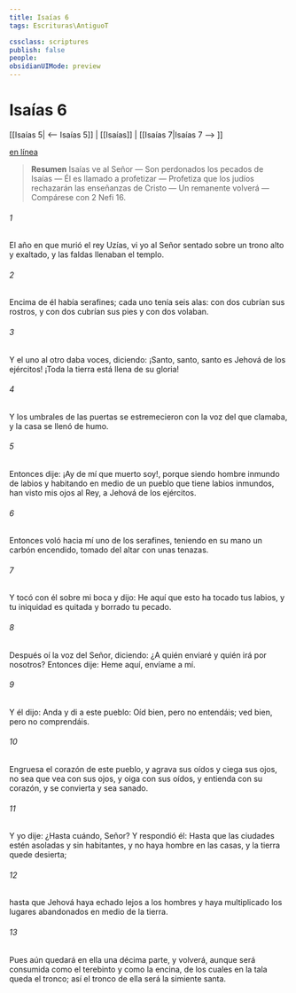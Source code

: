 ```yaml
---
title: Isaías 6
tags: Escrituras\AntiguoT

cssclass: scriptures
publish: false
people:
obsidianUIMode: preview
---
```


# Isaías 6
[[Isaías 5| <-- Isaías 5]] | [[Isaías]] | [[Isaías 7|Isaías 7 --> ]]

[en línea](https://churchofjesuschrist.org/study/scriptures/ot/isa/6?lang=spa)

> __Resumen__
Isaías ve al Señor — Son perdonados los pecados de Isaías — Él es llamado a profetizar — Profetiza que los judíos rechazarán las enseñanzas de Cristo — Un remanente volverá — Compárese con 2 Nefi 16.

###### 1 
El año en que murió el rey Uzías, vi yo al Señor sentado sobre un trono alto y exaltado, y las faldas  llenaban el templo.

###### 2 
Encima de él había serafines; cada uno tenía seis alas: con dos cubrían sus rostros, y con dos cubrían sus pies y con dos volaban.

###### 3 
Y el uno al otro daba voces, diciendo: ¡Santo, santo, santo es Jehová de los ejércitos! ¡Toda la tierra está llena de su gloria!

###### 4 
Y los umbrales de las puertas se estremecieron con la voz del que clamaba, y la casa se llenó de humo.

###### 5 
Entonces dije: ¡Ay de mí que muerto soy!, porque siendo hombre inmundo de labios y habitando en medio de un pueblo que tiene labios inmundos, han visto mis ojos al Rey, a Jehová de los ejércitos.

###### 6 
Entonces voló hacia mí uno de los serafines, teniendo en su mano un carbón encendido, tomado del altar con unas tenazas.

###### 7 
Y tocó con él sobre mi boca y dijo: He aquí que esto ha tocado tus labios, y tu iniquidad es quitada y borrado tu pecado.

###### 8 
Después oí la voz del Señor, diciendo: ¿A quién enviaré y quién irá por nosotros? Entonces dije: Heme aquí, envíame a mí.

###### 9 
Y él dijo: Anda y di a este pueblo: Oíd bien, pero no entendáis; ved bien, pero no comprendáis.

###### 10 
Engruesa el corazón de este pueblo, y agrava sus oídos y ciega sus ojos, no sea que vea con sus ojos, y oiga con sus oídos, y entienda con su corazón, y se convierta y sea sanado.

###### 11 
Y yo dije: ¿Hasta cuándo, Señor? Y respondió él: Hasta que las ciudades estén asoladas y sin habitantes, y no haya hombre en las casas, y la tierra quede desierta;

###### 12 
hasta que Jehová haya echado lejos a los hombres y haya multiplicado los lugares abandonados en medio de la tierra.

###### 13 
Pues aún quedará en ella una décima parte, y volverá, aunque será consumida como el terebinto y como la encina, de los cuales en la tala queda el tronco; así el tronco de ella será la simiente santa.

